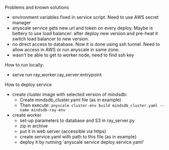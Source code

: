 
Problems and known solutions
- environment variables fixed in service script. Need to use AWS secret manager
- anyscale service gets new url and token on every deploy. Maybe is bettery to use load balancer: after deploy new version and pre-heat it switch load balancer to new version.
- no direct access to database. Now it is done using ssh tunnel. Need to allow access in AWS or run anyscale in same zone.
- wasn't be able to get to worker node, need to find ssh key

How to run locally:
- serve run ray_worker.ray_server:entrypoint

How to deploy service
- create cluster image with selected version of mindsdb:
  - Create mindsdb_cluster.yaml file (as in example)
  - Then execute: `anyscale cluster-env build mindsdb_cluster.yaml --name mindsdb-ray-env`
- create worker
  - set-up parameters to database and S3 in ray_server.py
  - zip in archive
  - put it in web server (accessible via https)
  - create service.yaml with path to this file (as in example)
  - deploy it by running `anyscale service deploy service.yaml'
